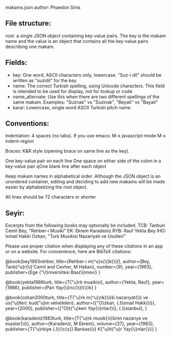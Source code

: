makams.json
author: Phaedon Sinis

File structure:
---------------
root: a single JSON object containing key-value pairs. 
The key is the makam name and the value is an object 
that contains all the key-value pairs describing one makam.

Fields:
-------
  - key:  One word, ASCII characters only, lowercase. 
          "Suz-i dil" should be written as "suzidil" for the key.
  - name:  The correct Turkish spelling, using Unicode characters.
           This field is intended to be used for display, not for
           lookup or code
  - name_alternate:  Use this when there are two different spellings
                     of the same makam. 
                     Examples: "Suznak" vs "Suzinak",
                               "Beyati" vs "Bayati"
  - karar: Lowercase, single word ASCII Turkish pitch name. 


Conventions:
------------
Indentation: 4 spaces (no tabs). If you use emacs:
  M-x javascript-mode
  M-x indent-region

Braces: K&R style (opening brace on same line as the key).

One key-value pair on each line
One space on either side of the colon in a key-value pair
qOne blank line after each object

Keep makam names in alphabetical order. Although the JSON object is 
an unordered container, editing and deciding to add new makams
will be made easier by alphabetizing the root object.

All lines should be 72 characters or shorter

Seyir:
------
Excerpts from the following books may optionally be included. 
TCB: Tanburi Cemil Bey, "Rehber-i Musiki"
EK: Ekrem Karadeniz
RYB: Rauf Yekta Bey
IHO: Ismail Hakki Ozkan, "Turk Musikisi Nazariyati ve Usulleri"

Please use proper citation when displaying any of these citations in 
an app or on a website. For convenience, here are BibTeX citations:


@book{bey1993rehber,
  title={Rehber-i m{\^u}s{\i}k{\i}̂},
  author={Bey, Tanb{\^u}r{\i}̂ Cemil and Cevher, M Hakan},
  number={9},
  year={1993},
  publisher={Ege {\"U}niversitesi Bas{\i}mevi}
}

@book{yekta1986turk,
  title={T{\"u}rk musikisi},
  author={Yekta, Rauf},
  year={1986},
  publisher={Pan Yay{\i}nc{\i}l{\i}k}
}

@book{ozkan2000turk,
  title={T{\"u}rk m{\^u}zik{\i}̂si nazariyat{\i} ve us{\^u}lleri: kud{\"u}m velveleleri},
  author={{\"O}zkan, {\.I}smail Hakk{\i}},
  year={2000},
  publisher={{\"O}t{\"u}ken Yay{\i}nlar{\i}, {\.I}stanbul},
}

@book{karadeniz1983turk,
  title={T{\"u}rk musik{\i}̂sinin nazariye ve esaslar{\i}},
  author={Karadeniz, M Ekrem},
  volume={37},
  year={1983},
  publisher={T{\"u}rkiye {\.I}{\c{s}} Bankas{\i} K{\"u}lt{\"u}r Yay{\i}nlar{\i}}
}


